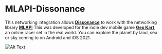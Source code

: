 # MLAPI-Dissonance

This networking integration allows **[Dissonance](https://assetstore.unity.com/packages/tools/audio/dissonance-voice-chat-70078)** to work with the networking library **[MLAPI](https://mlapi.network/)**
This was developed for the indie dev mobile game **[Geo Kart](https://twitter.com/Escape_Electric)**, an online racer set in the real world. You can explore the planet by land, sea or sky coming to on Android and iOS 2021.

![Alt Text](https://media.giphy.com/media/Jd774gmJWiXs80fBwN/source.gif)
